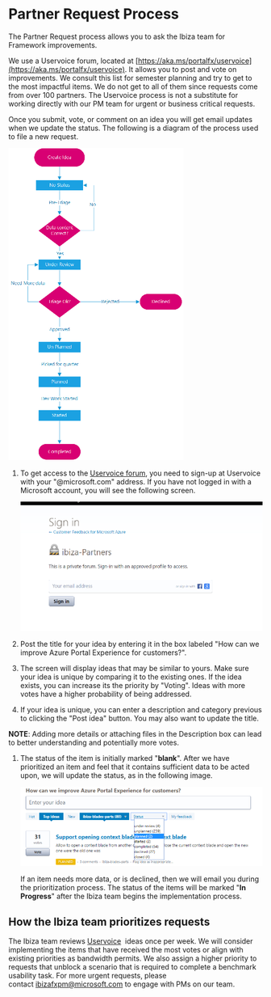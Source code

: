 
# Partner Request Process

The Partner Request process allows you to ask the Ibiza team for Framework improvements. 

We use a Uservoice forum, located at [https://aka.ms/portalfx/uservoice](https://aka.ms/portalfx/uservoice).  It allows you to post and vote on improvements. We consult this list for semester planning and try to get to the most impactful items. We do not get to all of them since requests come from over 100 partners.  The Uservoice process is not a substitute for working directly with our PM team for urgent or business critical requests.

 Once you submit, vote, or comment on an idea you will get email updates when we update the status. The following is a diagram of the process used to file a new request.

![alt-text](../media/top-extensions-partner-request/partner-request-flow.png "Partner Request Process")

1. To get access to the [Uservoice forum](https://aka.ms/portalfx/uservoice), you need to sign-up at Uservoice with your "@microsoft.com" address. If you have not logged in with a Microsoft account, you will see the following screen.
    
    ![alt-text](../media/top-extensions-partner-request/access-denied-pr.png "Partner Request")

1. Post the title for your idea by entering it in the box labeled "How can we improve Azure Portal Experience for customers?".

1. The screen will display ideas that may be similar to yours. Make sure your idea is unique by comparing it to the existing ones. If the idea exists, you can increase its the priority by "Voting". Ideas with more votes have a higher probability of being addressed.

1. If your idea is unique, you can enter a description and category previous to clicking the "Post idea" button. You may also want to update the title.

**NOTE**: Adding more details or attaching files in the Description box can lead to better understanding and potentially more votes.

1. The status of the item is initially marked "**blank**".  After we have prioritized an item and feel that it contains sufficient data to be acted upon, we will update the status, as in the following image.

    ![alt-text](../media/top-extensions-partner-request/status.png "Partner Request Status")

    If an item needs more data, or is declined, then we will email you during the prioritization process.  The status of the items will be marked  "**In Progress**" after the Ibiza team begins the implementation process.

## How the Ibiza team prioritizes requests

The Ibiza team reviews [Uservoice](https://aka.ms/portalfx/uservoice)  ideas once per week. We will consider implementing the items that have received the most votes or align with existing priorities as bandwidth permits. We also assign a higher priority to requests that unblock a scenario that is required to complete a benchmark usability task. For more urgent requests, please contact <a href="mailto:ibizafxpm@microsoft.com">ibizafxpm@microsoft.com</a> to engage with PMs on our team.